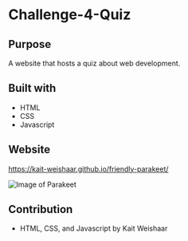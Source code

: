 # Challenge-4-Quiz

## Purpose
A website that hosts a quiz about web development.


## Built with
* HTML
* CSS
* Javascript

## Website
https://kait-weishaar.github.io/friendly-parakeet/

![Image of Parakeet](./Develop/parakeet.png)


## Contribution
* HTML, CSS, and Javascript by Kait Weishaar
